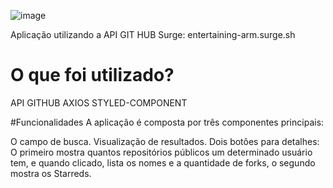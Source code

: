 
![image](https://user-images.githubusercontent.com/81257067/124479671-e2760280-dd7c-11eb-8822-fa1236227320.png)


Aplicação utilizando a API GIT HUB
Surge: entertaining-arm.surge.sh

# O que foi utilizado?
API GITHUB
AXIOS
STYLED-COMPONENT

#Funcionalidades
A aplicação é composta por três componentes principais:

O campo de busca.
Visualização de resultados.
Dois botões para detalhes:
O primeiro mostra quantos repositórios públicos um determinado usuário tem, e quando clicado,  lista os nomes e a quantidade de forks, 
o segundo mostra os Starreds.


